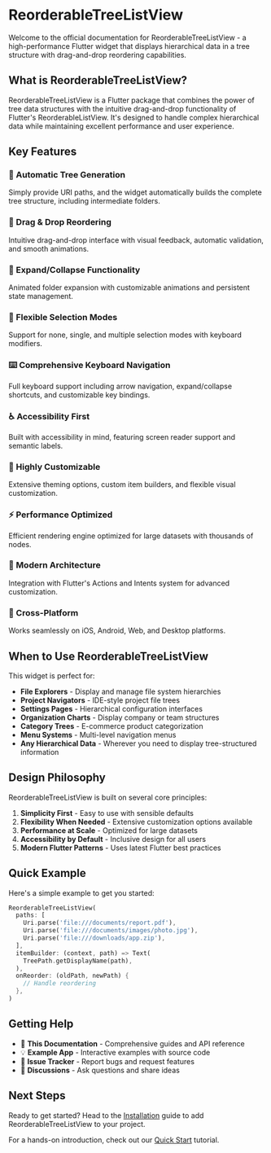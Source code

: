 # ReorderableTreeListView

Welcome to the official documentation for ReorderableTreeListView - a high-performance Flutter widget that displays hierarchical data in a tree structure with drag-and-drop reordering capabilities.

## What is ReorderableTreeListView?

ReorderableTreeListView is a Flutter package that combines the power of tree data structures with the intuitive drag-and-drop functionality of Flutter's ReorderableListView. It's designed to handle complex hierarchical data while maintaining excellent performance and user experience.

## Key Features

### 🌳 Automatic Tree Generation
Simply provide URI paths, and the widget automatically builds the complete tree structure, including intermediate folders.

### 🔄 Drag & Drop Reordering
Intuitive drag-and-drop interface with visual feedback, automatic validation, and smooth animations.

### 📂 Expand/Collapse Functionality
Animated folder expansion with customizable animations and persistent state management.

### 🎯 Flexible Selection Modes
Support for none, single, and multiple selection modes with keyboard modifiers.

### ⌨️ Comprehensive Keyboard Navigation
Full keyboard support including arrow navigation, expand/collapse shortcuts, and customizable key bindings.

### ♿ Accessibility First
Built with accessibility in mind, featuring screen reader support and semantic labels.

### 🎨 Highly Customizable
Extensive theming options, custom item builders, and flexible visual customization.

### ⚡ Performance Optimized
Efficient rendering engine optimized for large datasets with thousands of nodes.

### 🔌 Modern Architecture
Integration with Flutter's Actions and Intents system for advanced customization.

### 📱 Cross-Platform
Works seamlessly on iOS, Android, Web, and Desktop platforms.

## When to Use ReorderableTreeListView

This widget is perfect for:

- **File Explorers** - Display and manage file system hierarchies
- **Project Navigators** - IDE-style project file trees
- **Settings Pages** - Hierarchical configuration interfaces
- **Organization Charts** - Display company or team structures
- **Category Trees** - E-commerce product categorization
- **Menu Systems** - Multi-level navigation menus
- **Any Hierarchical Data** - Wherever you need to display tree-structured information

## Design Philosophy

ReorderableTreeListView is built on several core principles:

1. **Simplicity First** - Easy to use with sensible defaults
2. **Flexibility When Needed** - Extensive customization options available
3. **Performance at Scale** - Optimized for large datasets
4. **Accessibility by Default** - Inclusive design for all users
5. **Modern Flutter Patterns** - Uses latest Flutter best practices

## Quick Example

Here's a simple example to get you started:

```dart
ReorderableTreeListView(
  paths: [
    Uri.parse('file:///documents/report.pdf'),
    Uri.parse('file:///documents/images/photo.jpg'),
    Uri.parse('file:///downloads/app.zip'),
  ],
  itemBuilder: (context, path) => Text(
    TreePath.getDisplayName(path),
  ),
  onReorder: (oldPath, newPath) {
    // Handle reordering
  },
)
```

## Getting Help

- 📖 **This Documentation** - Comprehensive guides and API reference
- 💡 **Example App** - Interactive examples with source code
- 🐛 **Issue Tracker** - Report bugs and request features
- 💬 **Discussions** - Ask questions and share ideas

## Next Steps

Ready to get started? Head to the [Installation](./getting-started/installation.md) guide to add ReorderableTreeListView to your project.

For a hands-on introduction, check out our [Quick Start](./getting-started/quick-start.md) tutorial.
